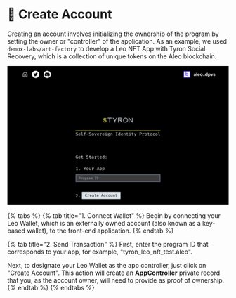 # :closed_lock_with_key: Create Account

Creating an account involves initializing the ownership of the program by setting the owner or "controller" of the application. As an example, we used `demox-labs/art-factory` to develop a Leo NFT App with Tyron Social Recovery, which is a collection of unique tokens on the Aleo blockchain.

![Create Image](./create-image.png)

{% tabs %}
{% tab title="1. Connect Wallet" %}
Begin by connecting your Leo Wallet, which is an externally owned account (also known as a key-based wallet), to the front-end application.
{% endtab %}

{% tab title="2. Send Transaction" %}
First, enter the program ID that corresponds to your app, for example, "tyron_leo_nft_test.aleo".

Next, to designate your Leo Wallet as the app controller, just click on "Create Account". This action will create an **AppController** private record that you, as the account owner, will need to provide as proof of ownership.
{% endtab %}
{% endtabs %}

<!-- {% embed url="https://www.youtube.com/watch?v=Bf1cLeFgMQ4" %} -->
